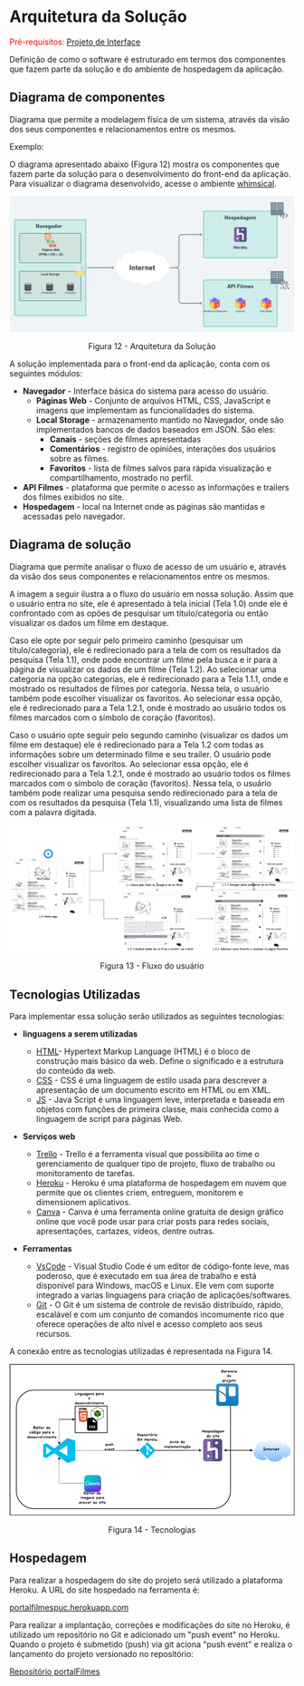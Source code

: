 # Arquitetura da Solução

<span style="color:red">Pré-requisitos: <a href="04-Projeto de Interface.md"> Projeto de Interface</a></span>

Definição de como o software é estruturado em termos dos componentes que fazem parte da solução e do ambiente de hospedagem da aplicação. 

## Diagrama de componentes

Diagrama que permite a modelagem física de um sistema, através da visão dos seus componentes e relacionamentos entre os mesmos.

Exemplo: 

O diagrama apresentado abaixo (Figura 12) mostra os componentes que fazem parte da solução para o desenvolvimento do front-end da aplicação. 
Para visualizar o diagrama desenvolvido, acesse o ambiente [whimsical](https://whimsical.com/K9fDy81GPwhYqHiLwGC6m7).

![Diagrama de Componentes](img/componentes.png)
<center>Figura 12 - Arquitetura da Solução</center>


A solução implementada para o front-end da aplicação, conta com os seguintes módulos:
- **Navegador** - Interface básica do sistema para acesso do usuário.
  - **Páginas Web** - Conjunto de arquivos HTML, CSS, JavaScript e imagens que implementam as funcionalidades do sistema.
   - **Local Storage** - armazenamento mantido no Navegador, onde são implementados bancos de dados baseados em JSON. São eles: 
     - **Canais** - seções de filmes apresentadas 
     - **Comentários** - registro de opiniões, interações dos usuários sobre as filmes.
     - **Favoritos** - lista de filmes salvos para rápida visualização e compartilhamento, mostrado no perfil.
 - **API Filmes** - plataforma que permite o acesso as informações e trailers dos filmes exibidos no site.
 - **Hospedagem** - local na Internet onde as páginas são mantidas e acessadas pelo navegador. 

## Diagrama de solução

Diagrama que permite analisar o fluxo de acesso de um usuário e, através da visão dos seus componentes e relacionamentos entre os mesmos.

A imagem a seguir ilustra a o fluxo do usuário em nossa solução. Assim
que o usuário entra no site, ele é apresentado à tela inicial
(Tela 1.0) onde ele é confrontado com as opões de pesquisar um título/categoria ou
então visualizar os dados um filme em destaque.

Caso ele opte por seguir pelo primeiro caminho (pesquisar um título/categoria), ele é
redirecionado para a tela de com os resultados da pesquisa (Tela 1.1), onde pode
encontrar um filme pela busca e ir para a página de visualizar os dados de um filme (Tela 1.2). 
Ao selecionar uma categoria na opção categorias, ele é redirecionado para a Tela 1.1.1, 
onde e mostrado os resultados de filmes por categoria.
Nessa tela, o usuário também pode escolher visualizar os favoritos. Ao selecionar essa opção, 
ele é redirecionado para a Tela 1.2.1, onde é mostrado ao usuário todos os filmes marcados com
o símbolo de coração (favoritos). 

Caso o usuário opte seguir pelo segundo caminho (visualizar os dados um filme em destaque) ele
é redirecionado para a Tela 1.2 com todas as informações sobre um determinado filme e seu trailer. O
usuário pode escolher visualizar os favoritos. Ao selecionar essa opção, 
ele é redirecionado para a Tela 1.2.1, onde é mostrado ao usuário todos os filmes marcados com
o símbolo de coração (favoritos). 
Nessa tela, o usuário também pode realizar uma pesquisa sendo redirecionado para a tela de com os
resultados da pesquisa (Tela 1.1), visualizando uma lista de filmes com a palavra digitada.

![Fluxo do usuário](img/userflow.jpg)
<center>Figura 13 - Fluxo do usuário</center>

## Tecnologias Utilizadas

Para implementar essa solução serão utilizados as seguintes tecnologias:
- **linguagens a serem utilizadas** 
  - [HTML](https://developer.mozilla.org/pt-BR/docs/Web/HTML)- Hypertext Markup Language (HTML) é o bloco de construção mais básico da web. Define o significado e a estrutura do conteúdo da web.
  - [CSS](https://developer.mozilla.org/pt-BR/docs/Web/CSS) - CSS é uma linguagem de estilo usada para descrever a apresentação de um documento escrito em HTML ou em XML.
  - [JS](https://developer.mozilla.org/pt-BR/docs/Web/JavaScript) - Java Script é uma linguagem leve, interpretada e baseada em objetos com funções de primeira classe, mais conhecida como a linguagem de script para páginas Web.

- **Serviços web**
  - [Trello](https://trello.com/home) - Trello é a ferramenta visual que possibilita ao time o gerenciamento de qualquer tipo de projeto, fluxo de trabalho ou monitoramento de tarefas.
  - [Heroku](https://www.heroku.com) - Heroku é uma plataforma de hospedagem em nuvem que permite que os clientes criem, entreguem, monitorem e dimensionem aplicativos.
  - [Canva](https://www.canva.com/pt_br/) - Canva é uma ferramenta online gratuita de design gráfico online que você pode usar para criar posts para redes sociais, apresentações, cartazes, vídeos, dentre outras.

- **Ferramentas** 
  - [VsCode](https://code-visualstudio-com.translate.goog/docs?_x_tr_sl=en&_x_tr_tl=pt&_x_tr_hl=pt-BR&_x_tr_pto=sc) - Visual Studio Code é um editor de código-fonte leve, mas poderoso, que é executado em sua área de trabalho e está disponível para Windows, macOS e Linux. Ele vem com suporte integrado a varias linguagens para criação de aplicações/softwares.
  - [Git](https://git-scm.com/docs/git/pt_BR) - O Git é um sistema de controle de revisão distribuído, rápido, escalável e com um conjunto de comandos incomumente rico que oferece operações de alto nível e acesso completo aos seus recursos.

A conexão entre as tecnologias utilizadas é representada na Figura 14.

![Diagrama das tecnologias](img/tecnologias.jpg)
<center>Figura 14 - Tecnologias</center>


## Hospedagem

Para realizar a hospedagem do site do projeto será utilizado a plataforma Heroku. A URL do site hospedado na ferramenta é:

[portalfilmespuc.herokuapp.com](https://portalfilmespuc.herokuapp.com/)

Para realizar a implantação, correções e modificações do site no Heroku, é utilizado um repositório no Git e adicionado um "push event" no Heroku.
Quando o projeto é submetido (push) via git aciona "push event" e realiza o lançamento do projeto versionado no repositório:

[Repositório portalFilmes](https://github.com/dgsilveira/portalFilmesPucAds)


